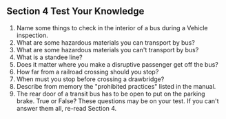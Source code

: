 ## Section 4 Test Your Knowledge
1. Name some things to check in the interior of a bus during a Vehicle inspection.
2. What are some hazardous materials you can transport by bus?
3. What are some hazardous materials you can't transport by bus?
4. What is a standee line?
5. Does it matter where you make a disruptive passenger get off the bus?
6. How far from a railroad crossing should you stop?
7. When must you stop before crossing a drawbridge?
8. Describe from memory the "prohibited practices" listed in the manual.
9. The rear door of a transit bus has to be open to put on the parking brake. True or False?
These questions may be on your test. If you can't answer them all, re-read Section 4.